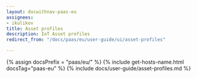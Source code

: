 ```yaml
---
layout: docwithnav-paas-eu
assignees:
- ikulikov
title: Asset profiles
description: IoT Asset profiles
redirect_from: "/docs/paas/eu/user-guide/ui/asset-profiles"

---
```


{% assign docsPrefix = "paas/eu/" %}
{% include get-hosts-name.html docsTag="paas-eu" %}
{% include docs/user-guide/asset-profiles.md %}
